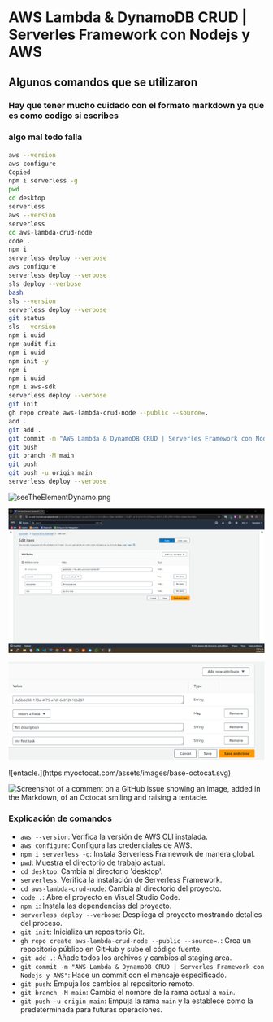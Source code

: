 # AWS Lambda & DynamoDB CRUD | Serverles Framework con Nodejs y AWS

## Algunos comandos que se utilizaron

### Hay que tener mucho cuidado con el formato markdown ya que es como codigo si escribes
### algo mal todo falla

```bash
aws --version
aws configure
Copied
npm i serverless -g
pwd
cd desktop
serverless
aws --version
serverless
cd aws-lambda-crud-node
code .
npm i
serverless deploy --verbose
aws configure
serverless deploy --verbose
sls deploy --verbose
bash
sls --version
serverless deploy --verbose
git status
sls --version
npm i uuid
npm audit fix
npm i uuid
npm init -y
npm i
npm i uuid
npm i aws-sdk
serverless deploy --verbose
git init
gh repo create aws-lambda-crud-node --public --source=.
add .
git add .
git commit -m "AWS Lambda & DynamoDB CRUD | Serverles Framework con Nodejs y AWS"
git push
git branch -M main
git push
git push -u origin main
serverless deploy --verbose
```

![seeTheElementDynamo.png]([https://prnt.sc/6bnK92Wz_Zw2](https://www.google.com/url?sa=i&x))

![Texto alternativo](seeTheElementDynamo.png)

![seeTheElementDynamo](images/aaa.png)


![entacle.](https myoctocat.com/assets/images/base-octocat.svg)

![Screenshot of a comment on a GitHub issue showing an image, added in the Markdown, of an Octocat smiling and raising a tentacle.](https://myoctocat.com/assets/images/base-octocat.svg)



### Explicación de comandos

- `aws --version`: Verifica la versión de AWS CLI instalada.
- `aws configure`: Configura las credenciales de AWS.
- `npm i serverless -g`: Instala Serverless Framework de manera global.
- `pwd`: Muestra el directorio de trabajo actual.
- `cd desktop`: Cambia al directorio 'desktop'.
- `serverless`: Verifica la instalación de Serverless Framework.
- `cd aws-lambda-crud-node`: Cambia al directorio del proyecto.
- `code .`: Abre el proyecto en Visual Studio Code.
- `npm i`: Instala las dependencias del proyecto.
- `serverless deploy --verbose`: Despliega el proyecto mostrando detalles del proceso.
- `git init`: Inicializa un repositorio Git.
- `gh repo create aws-lambda-crud-node --public --source=.`: Crea un repositorio público en GitHub y sube el código fuente.
- `git add .`: Añade todos los archivos y cambios al staging area.
- `git commit -m "AWS Lambda & DynamoDB CRUD | Serverles Framework con Nodejs y AWS"`: Hace un commit con el mensaje especificado.
- `git push`: Empuja los cambios al repositorio remoto.
- `git branch -M main`: Cambia el nombre de la rama actual a `main`.
- `git push -u origin main`: Empuja la rama `main` y la establece como la predeterminada para futuras operaciones.




